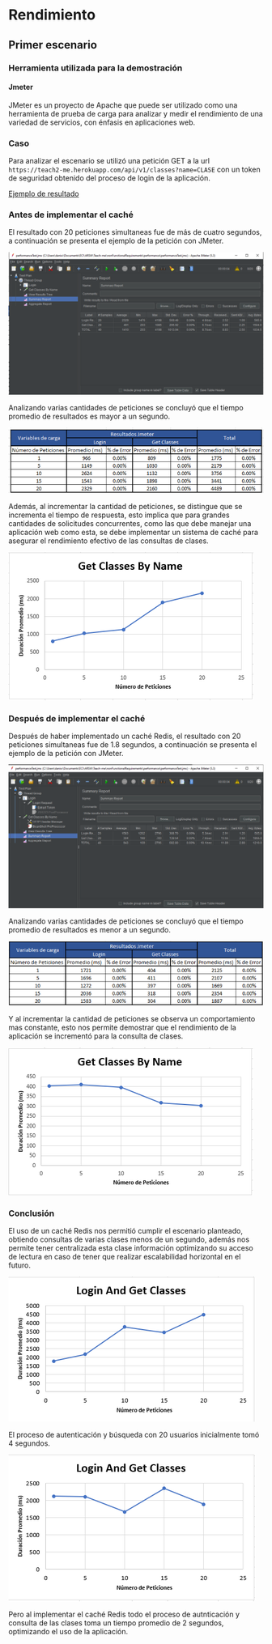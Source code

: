 # Rendimiento
## Primer escenario

### Herramienta utilizada para la demostración

#### Jmeter

JMeter es un proyecto de Apache que puede ser utilizado como una herramienta de prueba de carga para analizar y medir el rendimiento de una variedad de servicios, con énfasis en aplicaciones web.

### Caso

Para analizar el escenario se utilizó una petición GET a la url `https://teach2-me.herokuapp.com/api/v1/classes?name=CLASE` con un token de seguridad obtenido del proceso de login de la aplicación.

[Ejemplo de resultado](response.json)						

### Antes de implementar el caché

El resultado con 20 peticiones simultaneas fue de más de cuatro segundos, a continuación se presenta el ejemplo de la petición con JMeter.

![](images/sincache.PNG)

Analizando varias cantidades de peticiones se concluyó que el tiempo promedio de resultados es mayor a un segundo.

![](images/antes1.PNG)

Además, al incrementar la cantidad de peticiones, se distingue que se incrementa el tiempo de respuesta, esto implica que para grandes cantidades de solicitudes concurrentes, como las que debe manejar una aplicación web como esta, se debe implementar un sistema de caché para asegurar el rendimiento efectivo de las consultas de clases.

![](images/antes2.PNG)

### Después de implementar el caché

Después de haber implementado un caché Redis, el resultado con 20 peticiones simultaneas fue de 1.8 segundos, a continuación se presenta el ejemplo de la petición con JMeter.

![](images/concache.PNG)

Analizando varias cantidades de peticiones se concluyó que el tiempo promedio de resultados es menor a un segundo.

![](images/despues1.PNG)

Y al incrementar la cantidad de peticiones se observa un comportamiento mas constante, esto nos permite demostrar que el rendimiento de la aplicación se incrementó para la consulta de clases.

![](images/despues2.PNG)

### Conclusión

El uso de un caché Redis nos permitió cumplir el escenario planteado, obtiendo consultas de varias clases menos de un segundo, además nos permite tener centralizada esta clase información optimizando su acceso de lectura en caso de tener que realizar escalabilidad horizontal en el futuro.

![](images/antes3.PNG)

El proceso de autenticación y búsqueda con 20 usuarios inicialmente tomó 4 segundos.

![](images/despues3.PNG)

Pero al implementar el caché Redis todo el proceso de autnticación y consulta de las clases toma un tiempo promedio de 2 segundos, optimizando el uso de la aplicación.
